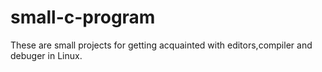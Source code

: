 # small-c-program
These are small projects for getting acquainted with editors,compiler and debuger in Linux.
